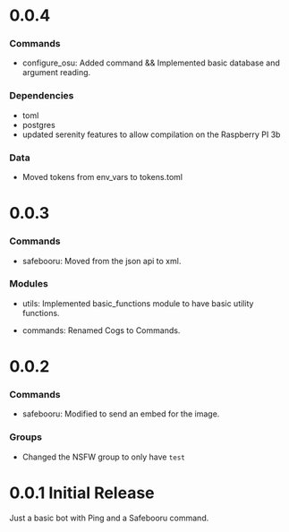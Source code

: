 # 0.0.4

### Commands
- configure_osu:
  Added command && Implemented basic database and argument reading.

### Dependencies
- toml
- postgres
- updated serenity features to allow compilation on the Raspberry PI 3b

### Data
- Moved tokens from env_vars to tokens.toml

# 0.0.3

### Commands
- safebooru:
  Moved from the json api to xml.

### Modules
- utils:
  Implemented basic_functions module to have basic utility functions.

- commands:
  Renamed Cogs to Commands.

# 0.0.2

### Commands
- safebooru:
  Modified to send an embed for the image.

### Groups
- Changed the NSFW group to only have `test`

# 0.0.1 Initial Release

Just a basic bot with Ping and a Safebooru command.
